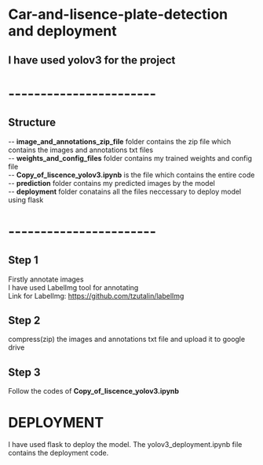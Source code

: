 # Car-and-lisence-plate-detection and deployment
## **I have used yolov3 for the project**<br>
# -----------------------
## Structure
 -- **image_and_annotations_zip_file** folder contains the zip file which contains the images and annotations txt files<br>
 -- **weights_and_config_files** folder contains my trained weights and config file<br>
 -- **Copy_of_liscence_yolov3.ipynb** is the file which contains the entire code<br>
 -- **prediction** folder contains my predicted images by the model<br>
 -- **deployment** folder conatains all the files neccessary to deploy model using flask<br>
# -----------------------

## Step 1
Firstly annotate images<br>
I have used LabelImg tool for annotating<br>
Link for LabelImg: https://github.com/tzutalin/labelImg<br>

## Step 2
compress(zip) the images and annotations txt file and upload it to google drive<br>

## Step 3
Follow the codes of **Copy_of_liscence_yolov3.ipynb**<br>

# **DEPLOYMENT**<br>
I have used flask to deploy the model.
The yolov3_deployment.ipynb file contains the deployment code.


